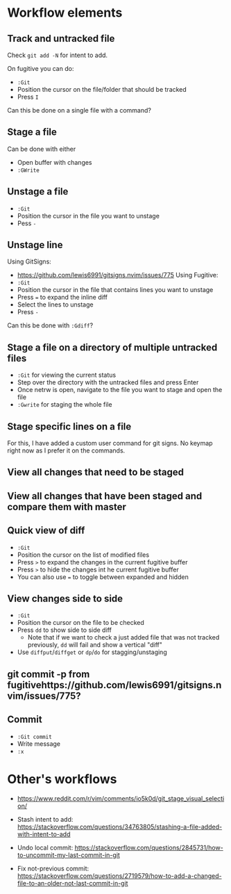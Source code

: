 # Workflow elements
## Track and untracked file
Check `git add -N` for intent to add.

On fugitive you can do:
- `:Git`
- Position the cursor on the file/folder that should be tracked
- Press `I`

Can this be done on a single file with a command?

## Stage a file
Can be done with either
- Open buffer with changes
- `:GWrite`

## Unstage a file
- `:Git`
- Position the cursor in the file you want to unstage
- Pess `-`

## Unstage line
Using GitSigns:
- https://github.com/lewis6991/gitsigns.nvim/issues/775
Using Fugitive:
- `:Git`
- Position the cursor in the file that contains lines you want to unstage
- Press `=` to expand the inline diff
- Select the lines to unstage
- Press `-`

Can this be done with `:Gdiff`?

##  Stage a file on a directory of multiple untracked files
- `:Git` for viewing the current status
- Step over the directory with the untracked files and press Enter
- Once netrw is open, navigate to the file you want to stage and open the file
- `:Gwrite` for staging the whole file

## Stage specific lines on a file
For this, I have added a custom user command for git signs. No keymap right
now as I prefer it on the commands.
## View all changes that need to be staged
## View all changes that have been staged and compare them with master

## Quick view of diff
- `:Git`
- Position the cursor on the list of modified files
- Press `>` to expand the changes in the current fugitive buffer
- Press `>` to hide the changes int he current fugitive buffer
- You can also use `=` to toggle between expanded and hidden

## View changes side to side
- `:Git`
- Position the cursor on the file to be checked
- Press `dd` to show side to side diff
    - Note that if we want to check a just added file that was not tracked previously, `dd` will fail and show a vertical "diff"
- Use `diffput`/`diffget` or `dp`/`do` for stagging/unstaging

## git commit -p from fugitivehttps://github.com/lewis6991/gitsigns.nvim/issues/775?

## Commit
- `:Git commit`
- Write message
- `:x`

# Other's workflows
- https://www.reddit.com/r/vim/comments/io5k0d/git_stage_visual_selection/

- Stash intent to add: https://stackoverflow.com/questions/34763805/stashing-a-file-added-with-intent-to-add
- Undo local commit: https://stackoverflow.com/questions/2845731/how-to-uncommit-my-last-commit-in-git
- Fix not-previous commit: https://stackoverflow.com/questions/2719579/how-to-add-a-changed-file-to-an-older-not-last-commit-in-git
